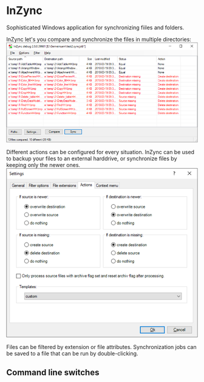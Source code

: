# InZync
Sophisticated Windows application for synchronizing fiiles and folders.

InZync let's you compare and synchronize the files in multiple directories:
![main window](https://github.com/b43r/inzync/blob/master/img/main.png "main window")

Different actions can be configured for every situation. InZync can be used to backup your files to an external harddrive, or synchronize files by keeping only the newer ones.
![settings window](https://github.com/b43r/inzync/blob/master/img/settings.png "settings window")

Files can be filtered by extension or file attributes. Synchronization jobs can be saved to a file that can be run by double-clicking.

## Command line switches
